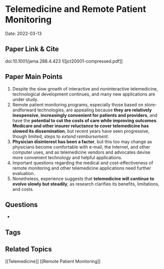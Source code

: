 # Telemedicine and Remote Patient Monitoring

Date: 2022-03-13

## Paper Link & Cite
doi:10.1001/jama.288.4.423
![[jct20001-compressed.pdf]]


## Paper Main Points
1. Despite the slow growth of interactive and noninteractive telemedicine, technological development continues, and many new applications are under study.
2.  Remote patient monitoring programs, especially those based on store-andforward technologies, are appealing because **they are relatively inexpensive**, **increasingly convenient for patients and providers**, and have the **potential to cut the costs of care while improving outcomes**. **Medicare and other insurer reluctance to cover telemedicine has slowed its dissemination**, but recent years have seen progressive, though limited, steps to *extend reimbursement*.
3. **Physician disinterest has been a factor**, but this too may change as physicians become comfortable with e-mail, the Internet, and other computer uses, and as telemedicine vendors and advocates devise more convenient technology and helpful applications. 
4. Important questions regarding the medical and cost-effectiveness of remote monitoring and other telemedicine applications need further evaluation. 
5. Nonetheless, experience suggests that **telemedicine will continue to evolve slowly but steadily**, as research clarifies its benefits, limitations, and costs.

## Questions
- 

## Tags

## Related Topics
[[Telemedicine]]
[[Remote Patient Monitoring]]
